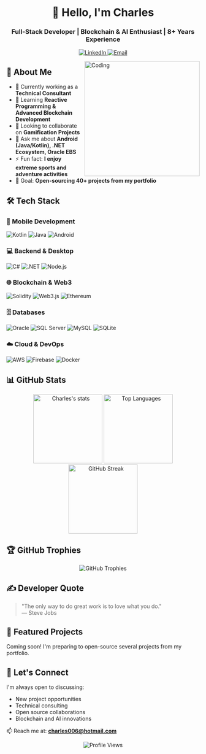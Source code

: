<h1 align="center">👋 Hello, I'm Charles</h1>
<h3 align="center">Full-Stack Developer | Blockchain & AI Enthusiast | 8+ Years Experience</h3>

<p align="center">
  <a href="https://www.linkedin.com/in/ing-prado/">
    <img src="https://img.shields.io/badge/LinkedIn-0077B5?style=for-the-badge&logo=linkedin&logoColor=white" alt="LinkedIn">
  </a>
  <a href="mailto:charles006@hotmail.com">
    <img src="https://img.shields.io/badge/Email-D14836?style=for-the-badge&logo=gmail&logoColor=white" alt="Email">
  </a>
</p>

<img align="right" alt="Coding" src="https://media.giphy.com/media/SWoSkN6DxTszqIKEqv/giphy.gif" height="300" />

## 🚀 About Me

- 💼 Currently working as a **Technical Consultant**
- 🌱 Learning **Reactive Programming & Advanced Blockchain Development**
- 🤝 Looking to collaborate on **Gamification Projects**
- 💬 Ask me about **Android (Java/Kotlin), .NET Ecosystem, Oracle EBS**
- ⚡ Fun fact: **I enjoy extreme sports and adventure activities**
- 🎯 Goal: **Open-sourcing 40+ projects from my portfolio**

## 🛠️ Tech Stack

### 📱 Mobile Development
![Kotlin](https://img.shields.io/badge/Kotlin-0095D5?style=flat&logo=kotlin&logoColor=white)
![Java](https://img.shields.io/badge/Java-ED8B00?style=flat&logo=java&logoColor=white)
![Android](https://img.shields.io/badge/Android-3DDC84?style=flat&logo=android&logoColor=white)

### 💻 Backend & Desktop
![C#](https://img.shields.io/badge/C%23-239120?style=flat&logo=c-sharp&logoColor=white)
![.NET](https://img.shields.io/badge/.NET-512BD4?style=flat&logo=.net&logoColor=white)
![Node.js](https://img.shields.io/badge/Node.js-339933?style=flat&logo=nodedotjs&logoColor=white)

### 🌐 Blockchain & Web3
![Solidity](https://img.shields.io/badge/Solidity-363636?style=flat&logo=solidity&logoColor=white)
![Web3.js](https://img.shields.io/badge/Web3.js-F16822?style=flat&logo=web3dotjs&logoColor=white)
![Ethereum](https://img.shields.io/badge/Ethereum-3C3C3D?style=flat&logo=ethereum&logoColor=white)

### 🗄️ Databases
![Oracle](https://img.shields.io/badge/Oracle-F80000?style=flat&logo=oracle&logoColor=white)
![SQL Server](https://img.shields.io/badge/SQL_Server-CC2927?style=flat&logo=microsoft-sql-server&logoColor=white)
![MySQL](https://img.shields.io/badge/MySQL-4479A1?style=flat&logo=mysql&logoColor=white)
![SQLite](https://img.shields.io/badge/SQLite-003B57?style=flat&logo=sqlite&logoColor=white)

### ☁️ Cloud & DevOps
![AWS](https://img.shields.io/badge/AWS-FF9900?style=flat&logo=amazon-aws&logoColor=white)
![Firebase](https://img.shields.io/badge/Firebase-FFCA28?style=flat&logo=firebase&logoColor=black)
![Docker](https://img.shields.io/badge/Docker-2496ED?style=flat&logo=docker&logoColor=white)

## 📊 GitHub Stats

<div align="center">
  
  <img height="180em" src="https://github-readme-stats.vercel.app/api?username=charles006&show_icons=true&theme=dark&include_all_commits=true&count_private=true" alt="Charles's stats" />
  
  <img height="180em" src="https://github-readme-stats.vercel.app/api/top-langs/?username=charles006&layout=compact&theme=dark&langs_count=8" alt="Top Languages" />
  
  <img height="180em" src="https://github-readme-streak-stats.herokuapp.com/?user=charles006&theme=dark" alt="GitHub Streak" />
  
</div>

## 🏆 GitHub Trophies

<p align="center">
  <img src="https://github-profile-trophy.vercel.app/?username=charles006&theme=onedark&no-frame=true&row=1&column=7" alt="GitHub Trophies" />
</p>

## ✍️ Developer Quote

> "The only way to do great work is to love what you do."  
> — Steve Jobs

## 🌟 Featured Projects

Coming soon! I'm preparing to open-source several projects from my portfolio.

## 🤝 Let's Connect

I'm always open to discussing:
- New project opportunities
- Technical consulting
- Open source collaborations
- Blockchain and AI innovations

📫 Reach me at: **charles006@hotmail.com**

<p align="center">
  <img src="https://komarev.com/ghpvc/?username=charles006&label=Profile%20Views&color=blueviolet&style=flat" alt="Profile Views" />
</p>

